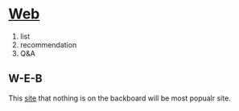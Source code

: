 <html>
  <head>
    <title>Jang's - WEB</title>
    <meta charset="utf-8">
  </head>
  <body>
    <h1><a href="1.html" target="_blank">Web</a></h1>
    <ol>
      <li>list</li>
      <li>recommendation</li>
      <li>Q&A</li>
    </ol>
    <h2>W-E-B</h2>
    <p>This <a href="https://anwaanwa.github.io/stock-web1/" target="_blank">site</a> that nothing is on the backboard will be most popualr site.</p>
  </body>
</html>
